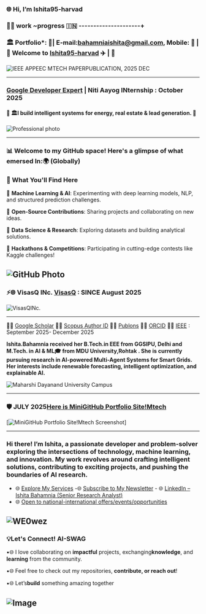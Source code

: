 
     
### 🌐 Hi, I’m Ishita95-harvad 



### 🎀🎀 work ~progress 🇮🇳 ---------------------+



###  🏛️ Portfolio*: 🎈|  E-mail:bahamniaishita@gmail.com, Mobile: 📱 |🧠 Welcome to [Ishita95-harvad](https://github.com/Ishita95-harvad) ✈️ |  🎈

![IEEE APPEEC MTECH PAPERPUBLICATION, 2025 DEC](https://github.com/Ishita95-harvad/Ishita95-harvad/blob/main/IEEE%20APPEEC%20MTECH%20PAPERPUBLICATION%2C2025%20DEC.png?raw=true)

 ----------------------

###  [Google Developer Expert](https://g.dev/ishitabahammnia)  | Niti Aayog INternship : October 2025             
#### 🎈 🏛️I build intelligent systems for energy, real estate & lead generation.  🎈  
 
  ![Professional photo](https://github.com/Ishita95-harvad/Ishita95-harvad/blob/main/photo_2025-08-22_08-21-53.jpg?raw=true)

---------
 ### 📊 Welcome to my GitHub space! Here's a glimpse of what emersed In:🌍 (Globally) 
### 🌟 What You'll Find Here 
 
🔹 **Machine Learning & AI**: Experimenting with deep learning models, NLP, and structured prediction challenges.

🔹 **Open-Source Contributions**: Sharing projects and collaborating on new ideas.

🔹 **Data Science & Research**: Exploring datasets and building analytical solutions.

🔹 **Hackathons & Competitions**: Participating in cutting-edge contests like Kaggle challenges!


![GitHub Photo](https://github.com/Ishita95-harvad/Ishita95-harvad/blob/main/repository-open-graph-template.png)
-------------
### ⚡🌐 VisasQ INc. [VisasQ](https://corp.visasq.co.jp/en/) : SINCE August 2025 

![VisasQINc.](https://github.com/Ishita95-harvad/Ishita95-harvad/blob/main/mv-01.webp)



-----------------------------------------------------------------------------------------------------------------------
🔗🌐 [Google Scholar](https://scholar.google.com/citations?view_op=new_profile&hl=id) 🔗🌐 [Scopus Author ID](https://www.scopus.com/authid/detail.uri?authorId=XXXXXX)  🔗🌐 [Publons](https://www.webofscience.com/wos/author/record/NUQ-4268-2025)  🔗🌐 [ORCID](https://orcid.org/0009-0006-6433-0895) 🔗🌐 [IEEE](https://attend.ieee.org/appeec-2025/call-for-papers/) : September 2025- December 2025

**Ishita.Bahamnia received her B.Tech.in EEE from GGSIPU, Delhi and M.Tech. in AI & ML🎓 from MDU University,Rohtak . She is currently pursuing research in AI-powered Multi-Agent Systems for Smart Grids. Her interests include renewable forecasting, intelligent optimization, and explainable AI.**

![Maharshi Dayanand University Campus](https://github.com/Ishita95-harvad/Ishita95-harvad/blob/main/Maharishi-Dayanand-University-SAVE-1.png)

-------------
### 🛡️ JULY 2025[Here is MiniGitHub Portfolio Site!Mtech](https://github.com/Ishita95-harvad/Ishita95-harvad-Ishita-ai-portfolio.github.io) 

[![MiniGitHub Portfolio Site!Mtech Screenshot](https://github.com/Ishita95-harvad/Ishita95-harvad/blob/main/ishita95-harvad-github-io-Ishita-ai-mtech-portfolio-github-io-.jpg)]

-----

 ### Hi there! I’m Ishita, a passionate developer and problem-solver exploring the intersections of technology, machine learning, and innovation. My work revolves around crafting intelligent solutions, contributing to exciting projects, and pushing the boundaries of AI research.
  
- 🌐 [Explore My Services](https://www.linkedin.com/services/page/942495333429368567/) -🌐 [Subscribe to My Newsletter](https://www.linkedin.com/newsletters/ishita-bahamnia-7269213550366089216/) - 🌐 [LinkedIn – Ishita Bahamnia (Senior Research Analyst)](https://www.linkedin.com/in/-ishitabahamnia-seniorresearchanalyst)
- 🌐 [Open to national-international offers/events/opportunities](https://www.india.gov.in/)


![WE0wez](https://github.com/Ishita95-harvad/Ishita95-harvad/blob/main/WE0wez.jpg?raw=true)
----
 ### 💡Let's Connect!  AI-SWAG

▪🌐 I love collaborating on **impactful** projects, exchanging**knowledge**, and **learning** from the community.

▪🌐 Feel free to check out my repositories, **contribute, or reach out**!

▪🌐 Let’s**build** something amazing together 

![Image](https://trinitylifesciences.com/wp-content/uploads/2023/06/AIML-101-web.jpg)
--------


<!---

Ishita95-harvad/Ishita95-harvad is a ✨ special ✨ repository because its `README.md` (this file) appears on your GitHub profile.
You can click the Preview link to take a look at your changes.

--->

